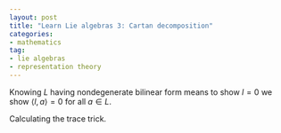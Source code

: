 ```yaml
---
layout: post
title: "Learn Lie algebras 3: Cartan decomposition"
categories: 
- mathematics
tag: 
- lie algebras
- representation theory
---
```


Knowing $L$ having nondegenerate bilinear form 
means to show $l=0$ we show $\langle l,a\rangle=0$ for 
all $a\in L$.

Calculating the trace trick. 